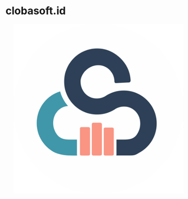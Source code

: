 <p align="text-center">
  <h1>clobasoft.id</h1>
</p>

<p align="center">
  <img width="460" src="https://github.com/clobasoft-id/.github/blob/ce3cfcafd2be7ed779f8702a71411e1972024ca7/profile/images/logo/CLOBASOFT-FINAL-BG.png" alt="Logo">
</p>
